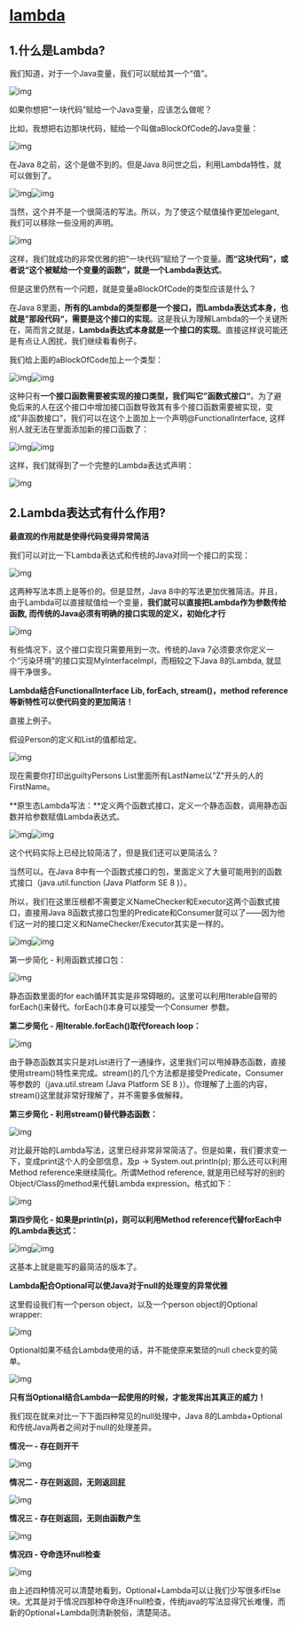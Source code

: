 # [lambda](https://mp.weixin.qq.com/s/aoGHV1tvnr3dRJzQjamI4Q)

## 1.什么是Lambda?



我们知道，对于一个Java变量，我们可以赋给其一个“值”。


![img](https://mmbiz.qpic.cn/mmbiz_jpg/KyXfCrME6UK27qRPAv9NJFPsU1I9dDdzsalws94LBu7iaQ257dQWjJqJqaGDQliaRN2LtlwgDHme9JWUAiaCFVVOg/640?wx_fmt=jpeg&tp=webp&wxfrom=5&wx_lazy=1&wx_co=1)



如果你想把“一块代码”赋给一个Java变量，应该怎么做呢？

比如，我想把右边那块代码，赋给一个叫做aBlockOfCode的Java变量：



![img](https://mmbiz.qpic.cn/mmbiz_jpg/KyXfCrME6UK27qRPAv9NJFPsU1I9dDdztyPJRYF5HI8EL2bBBaexuJFVzp67QvANSm7hZp7KwDr2YK6VjqUWgg/640?wx_fmt=jpeg&tp=webp&wxfrom=5&wx_lazy=1&wx_co=1)



在Java 8之前，这个是做不到的。但是Java 8问世之后，利用Lambda特性，就可以做到了。

![img](https://mmbiz.qpic.cn/mmbiz_png/KyXfCrME6UK27qRPAv9NJFPsU1I9dDdz9gZbpxqcGPddhbLwGKf6ssL82nBAAYx3TkicdyIIG0kCsdnrJQGicVdw/640?wx_fmt=gif&tp=webp&wxfrom=5&wx_lazy=1&wx_co=1)![img](https://mmbiz.qpic.cn/mmbiz_jpg/KyXfCrME6UK27qRPAv9NJFPsU1I9dDdzvibcJoplGJOlnxMziaDPRR0ZRSQp6rr5B2gTkC4YKuSFVVibHmLsKH0Xg/640?wx_fmt=jpeg&tp=webp&wxfrom=5&wx_lazy=1&wx_co=1)



当然，这个并不是一个很简洁的写法。所以，为了使这个赋值操作更加elegant, 我们可以移除一些没用的声明。



![img](https://mmbiz.qpic.cn/mmbiz_jpg/KyXfCrME6UK27qRPAv9NJFPsU1I9dDdzNDL8jSefXX6fQYeU0BZkyAriafS8GP3AfjTyicIOgVQQbpyr2icJSRIZQ/640?wx_fmt=jpeg&tp=webp&wxfrom=5&wx_lazy=1&wx_co=1)



这样，我们就成功的非常优雅的把“一块代码”赋给了一个变量。**而“这块代码”，或者说“这个被赋给一个变量的函数”，就是一个Lambda表达式**。



但是这里仍然有一个问题，就是变量aBlockOfCode的类型应该是什么？



在Java 8里面，**所有的Lambda的类型都是一个接口，而Lambda表达式本身，也就是”那段代码“，需要是这个接口的实现**。这是我认为理解Lambda的一个关键所在，简而言之就是，**Lambda表达式本身就是一个接口的实现**。直接这样说可能还是有点让人困扰，我们继续看看例子。



我们给上面的aBlockOfCode加上一个类型：



![img](https://mmbiz.qpic.cn/mmbiz_png/KyXfCrME6UK27qRPAv9NJFPsU1I9dDdz9gZbpxqcGPddhbLwGKf6ssL82nBAAYx3TkicdyIIG0kCsdnrJQGicVdw/640?wx_fmt=gif&tp=webp&wxfrom=5&wx_lazy=1&wx_co=1)![img](https://mmbiz.qpic.cn/mmbiz_jpg/KyXfCrME6UK27qRPAv9NJFPsU1I9dDdzv2rLez4y3ExHlYYzN3IHVld64nEW7FF0zBrOhLwOPKickibDQK4C9tmA/640?wx_fmt=jpeg&tp=webp&wxfrom=5&wx_lazy=1&wx_co=1)



这种只有**一个接口函数需要被实现的接口类型，我们叫它”函数式接口“**。为了避免后来的人在这个接口中增加接口函数导致其有多个接口函数需要被实现，变成"非函数接口”，我们可以在这个上面加上一个声明@FunctionalInterface, 这样别人就无法在里面添加新的接口函数了：



![img](https://mmbiz.qpic.cn/mmbiz_png/KyXfCrME6UK27qRPAv9NJFPsU1I9dDdz9gZbpxqcGPddhbLwGKf6ssL82nBAAYx3TkicdyIIG0kCsdnrJQGicVdw/640?wx_fmt=gif&tp=webp&wxfrom=5&wx_lazy=1&wx_co=1)![img](https://mmbiz.qpic.cn/mmbiz_jpg/KyXfCrME6UK27qRPAv9NJFPsU1I9dDdzJq3gkg4icjbaEn7C1QNcFOLZzgqIwibPppnTzgPiaEqVgmLOphlbCicicBw/640?wx_fmt=jpeg&tp=webp&wxfrom=5&wx_lazy=1&wx_co=1)



这样，我们就得到了一个完整的Lambda表达式声明：



![img](https://mmbiz.qpic.cn/mmbiz_jpg/KyXfCrME6UK27qRPAv9NJFPsU1I9dDdzlKjaSVPTlwtYWp3CrRNOH2SnCGf1L5TeZVDme3WIDMMnXMp5ZJ7Nww/640?wx_fmt=jpeg&tp=webp&wxfrom=5&wx_lazy=1&wx_co=1)



## 2.Lambda表达式有什么作用?

**最直观的作用就是使得代码变得异常简洁**

我们可以对比一下Lambda表达式和传统的Java对同一个接口的实现：



![img](https://mmbiz.qpic.cn/mmbiz_jpg/KyXfCrME6UK27qRPAv9NJFPsU1I9dDdzABsS5D0ONQLlzg3vXVdiazxaPaslYrVKN8dFNyiaBCnibtMugCGdD6jWQ/640?wx_fmt=jpeg&tp=webp&wxfrom=5&wx_lazy=1&wx_co=1)



这两种写法本质上是等价的。但是显然，Java 8中的写法更加优雅简洁。并且，由于Lambda可以直接赋值给一个变量，**我们就可以直接把Lambda作为参数传给函数, 而传统的Java必须有明确的接口实现的定义，初始化才行**



![img](https://mmbiz.qpic.cn/mmbiz_jpg/KyXfCrME6UK27qRPAv9NJFPsU1I9dDdzSz8z1cicbzOqDC9FzibXeDvo6GRTBW2DlpOfYdgiaYhqiaxibTXZ5Tepu8Q/640?wx_fmt=jpeg&tp=webp&wxfrom=5&wx_lazy=1&wx_co=1)



有些情况下，这个接口实现只需要用到一次。传统的Java 7必须要求你定义一个“污染环境”的接口实现MyInterfaceImpl，而相较之下Java 8的Lambda, 就显得干净很多。



**Lambda结合FunctionalInterface Lib, forEach, stream()，method reference等新特性可以使代码变的更加简洁！**



直接上例子。



假设Person的定义和List<Person>的值都给定。



![img](https://mmbiz.qpic.cn/mmbiz_jpg/KyXfCrME6UK27qRPAv9NJFPsU1I9dDdzwtQurYU5v71qRN0UjydYKawt486Dl6cDDq7MdD4nKfDubTp0dYcf2A/640?wx_fmt=jpeg&tp=webp&wxfrom=5&wx_lazy=1&wx_co=1)



现在需要你打印出guiltyPersons List里面所有LastName以"Z"开头的人的FirstName。



**原生态Lambda写法：**定义两个函数式接口，定义一个静态函数，调用静态函数并给参数赋值Lambda表达式。

![img](https://mmbiz.qpic.cn/mmbiz_png/KyXfCrME6UK27qRPAv9NJFPsU1I9dDdz9gZbpxqcGPddhbLwGKf6ssL82nBAAYx3TkicdyIIG0kCsdnrJQGicVdw/640?wx_fmt=gif&tp=webp&wxfrom=5&wx_lazy=1&wx_co=1)![img](https://mmbiz.qpic.cn/mmbiz_jpg/KyXfCrME6UK27qRPAv9NJFPsU1I9dDdzZnESujYiaEBBnSap9MO6iayZcd2ibXQYOHkKTOqcvaMTwN3Ypq40Im75g/640?wx_fmt=jpeg&tp=webp&wxfrom=5&wx_lazy=1&wx_co=1)



这个代码实际上已经比较简洁了，但是我们还可以更简洁么？



当然可以。在Java 8中有一个函数式接口的包，里面定义了大量可能用到的函数式接口（java.util.function (Java Platform SE 8 )）。



所以，我们在这里压根都不需要定义NameChecker和Executor这两个函数式接口，直接用Java 8函数式接口包里的Predicate<T>和Consumer<T>就可以了——因为他们这一对的接口定义和NameChecker/Executor其实是一样的。



![img](https://mmbiz.qpic.cn/mmbiz_png/KyXfCrME6UK27qRPAv9NJFPsU1I9dDdz9gZbpxqcGPddhbLwGKf6ssL82nBAAYx3TkicdyIIG0kCsdnrJQGicVdw/640?wx_fmt=gif&tp=webp&wxfrom=5&wx_lazy=1&wx_co=1)![img](https://mmbiz.qpic.cn/mmbiz_jpg/KyXfCrME6UK27qRPAv9NJFPsU1I9dDdzLNyAn8KsjPWUbpgb9l5ibAp9iaUK7gogicCLRvdIoL1GlDfkd9O8z8ibFg/640?wx_fmt=jpeg&tp=webp&wxfrom=5&wx_lazy=1&wx_co=1)



第一步简化 - 利用函数式接口包：



![img](https://mmbiz.qpic.cn/mmbiz_jpg/KyXfCrME6UK27qRPAv9NJFPsU1I9dDdzqJDlJ4wBIDUbyOVzUfXDq4iaqohIHhpPHmIVCefQicgW2O5AffjicfWQQ/640?wx_fmt=jpeg&tp=webp&wxfrom=5&wx_lazy=1&wx_co=1)



静态函数里面的for each循环其实是非常碍眼的。这里可以利用Iterable自带的forEach()来替代。forEach()本身可以接受一个Consumer<T> 参数。



**第二步简化 - 用Iterable.forEach()取代foreach loop：**



![img](https://mmbiz.qpic.cn/mmbiz_jpg/KyXfCrME6UK27qRPAv9NJFPsU1I9dDdzTPLXZLUkrIQQ1koF24P4tRM9mPKmYuAnxmXT8aQW2ZTTj0wc59Th6w/640?wx_fmt=jpeg&tp=webp&wxfrom=5&wx_lazy=1&wx_co=1)



由于静态函数其实只是对List进行了一通操作，这里我们可以甩掉静态函数，直接使用stream()特性来完成。stream()的几个方法都是接受Predicate<T>，Consumer<T>等参数的（java.util.stream (Java Platform SE 8 )）。你理解了上面的内容，stream()这里就非常好理解了，并不需要多做解释。



**第三步简化 - 利用stream()替代静态函数：**



![img](https://mmbiz.qpic.cn/mmbiz_jpg/KyXfCrME6UK27qRPAv9NJFPsU1I9dDdzRicnEjTtfsdaOvic4LeJOmibLAXMVALXW87DaOPSnmOupibic0Xibqatw8rw/640?wx_fmt=jpeg&tp=webp&wxfrom=5&wx_lazy=1&wx_co=1)



对比最开始的Lambda写法，这里已经非常非常简洁了。但是如果，我们要求变一下，变成print这个人的全部信息，及p -> System.out.println(p); 那么还可以利用Method reference来继续简化。所谓Method reference, 就是用已经写好的别的Object/Class的method来代替Lambda expression。格式如下：



![img](https://mmbiz.qpic.cn/mmbiz_jpg/KyXfCrME6UK27qRPAv9NJFPsU1I9dDdzRaYImmLaVBWT0YMtDeQtlX5zfnmdMSsYLbXqwt6FQ924dfBUcShB6w/640?wx_fmt=jpeg&tp=webp&wxfrom=5&wx_lazy=1&wx_co=1)



**第四步简化 - 如果是println(p)，则可以利用Method reference代替forEach中的Lambda表达式：**



![img](https://mmbiz.qpic.cn/mmbiz_png/KyXfCrME6UK27qRPAv9NJFPsU1I9dDdz9gZbpxqcGPddhbLwGKf6ssL82nBAAYx3TkicdyIIG0kCsdnrJQGicVdw/640?wx_fmt=gif&tp=webp&wxfrom=5&wx_lazy=1&wx_co=1)![img](https://mmbiz.qpic.cn/mmbiz_jpg/KyXfCrME6UK27qRPAv9NJFPsU1I9dDdzg0fJfOqGsMJ5KSZJ1sQUCr7WVEXQK6XfesUI0RldU7P0mWpia0cXndQ/640?wx_fmt=jpeg&tp=webp&wxfrom=5&wx_lazy=1&wx_co=1)



这基本上就是能写的最简洁的版本了。



**Lambda配合Optional可以使Java对于null的处理变的异常优雅**



这里假设我们有一个person object，以及一个person object的Optional wrapper:



![img](https://mmbiz.qpic.cn/mmbiz_jpg/KyXfCrME6UK27qRPAv9NJFPsU1I9dDdzicOYDDgof1bqJ9hUnhhFbPIDKzEtYDiaicdNqk3UHicsA3TzZub5GagN6A/640?wx_fmt=jpeg&tp=webp&wxfrom=5&wx_lazy=1&wx_co=1)



Optional<T>如果不结合Lambda使用的话，并不能使原来繁琐的null check变的简单。



![img](https://mmbiz.qpic.cn/mmbiz_jpg/KyXfCrME6UK27qRPAv9NJFPsU1I9dDdzqtSIbs0TY1U8BXANy4mzeSBIOrHJokILQD1xqNurBgMWKJH5GZGG3A/640?wx_fmt=jpeg&tp=webp&wxfrom=5&wx_lazy=1&wx_co=1)



**只有当Optional结合Lambda一起使用的时候，才能发挥出其真正的威力！**



我们现在就来对比一下下面四种常见的null处理中，Java 8的Lambda+Optional<T>和传统Java两者之间对于null的处理差异。



**情况一 - 存在则开干**



![img](https://mmbiz.qpic.cn/mmbiz_jpg/KyXfCrME6UK27qRPAv9NJFPsU1I9dDdzEHynicN1ro0FZs6uHyaic3gvndAHcWL4kWEmrhU7GpSyB8iaB8SPiaRDEA/640?wx_fmt=jpeg&tp=webp&wxfrom=5&wx_lazy=1&wx_co=1)



**情况二 - 存在则返回，无则返回屁**



![img](https://mmbiz.qpic.cn/mmbiz_jpg/KyXfCrME6UK27qRPAv9NJFPsU1I9dDdzNflBB3V24BKWrQAyNKUicgeuwiaedFb92D5fUVIl40qDL2sibQbqpX3qQ/640?wx_fmt=jpeg&tp=webp&wxfrom=5&wx_lazy=1&wx_co=1)



**情况三 - 存在则返回，无则由函数产生**



![img](https://mmbiz.qpic.cn/mmbiz_jpg/KyXfCrME6UK27qRPAv9NJFPsU1I9dDdzmb99ANZ6UYalMCxR8jRwcSkib57znyzWCG43HKiaynO7Zypdxwss5JVg/640?wx_fmt=jpeg&tp=webp&wxfrom=5&wx_lazy=1&wx_co=1)



**情况四 - 夺命连环null检查**



![img](https://mmbiz.qpic.cn/mmbiz_jpg/KyXfCrME6UK27qRPAv9NJFPsU1I9dDdzdl1qZemKgNVYeKhnz2hEdlicDxvzibl1I8Sm202iaLjMBGNlSvg7njQzg/640?wx_fmt=jpeg&tp=webp&wxfrom=5&wx_lazy=1&wx_co=1)



由上述四种情况可以清楚地看到，Optional<T>+Lambda可以让我们少写很多ifElse块。尤其是对于情况四那种夺命连环null检查，传统java的写法显得冗长难懂，而新的Optional<T>+Lambda则清新脱俗，清楚简洁。